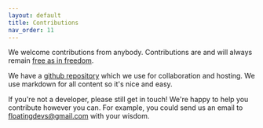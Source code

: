 ```yaml
---
layout: default
title: Contributions
nav_order: 11
---
```


We welcome contributions from anybody. Contributions are and will always remain [free as in freedom](https://www.gnu.org/philosophy/free-sw.en.html#:~:text=Thus%2C%20%E2%80%9Cfree%20software%E2%80%9D%20is,mean%20the%20software%20is%20gratis.).

We have a [github repository](https://github.com/cyclingwithelephants/devs-on-a-boat/) which we use for collaboration and hosting. We use markdown for all content so it's nice and easy.

If you're not a developer, please still get in touch! We're happy to help you contribute however you can. For example, you could send us an email to [floatingdevs@gmail.com](mailto:floatingdevs@gmail.com) with your wisdom.